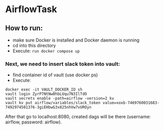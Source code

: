 # AirflowTask

## How to run:
- make sure Docker is installed and Docker daemon is running
- cd into this directory
- Execute:
```run docker compose up```

### Next, we need to insert slack token into vault:
- find container id of vault (use docker ps)
- Execute:
```
docker exec -it VAULT_DOCKER_ID sh
vault login ZyrP7NtNw0hbLUqu7N3IlTdO
vault secrets enable -path=airflow -version=2 kv
vault kv put airflow/variables/slack_token value=xoxb-7469760031683-7492974501376-3giEHbwG3x825nhVw7vUROyn
```

After that go to localhost:8080, created dags will be there (username: airflow, password: airflow).